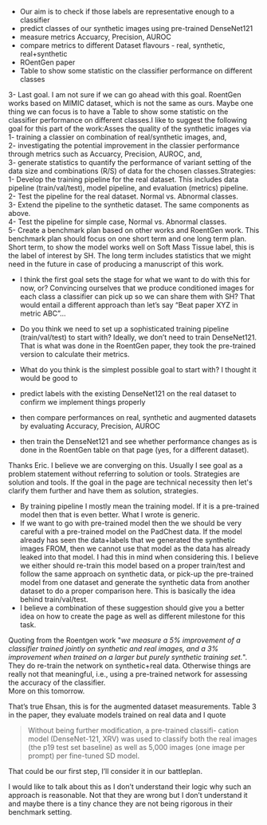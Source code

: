 - Our aim is to check if those labels are representative enough to a classifier
- predict classes of our synthetic images using pre-trained DenseNet121
- measure metrics Accuarcy, Precision, AUROC
- compare metrics to different Dataset flavours - real, synthetic, real+synthetic
- ROentGen paper 
- Table to show some statistic on the classifier performance on different classes

3- Last goal. I am not sure if we can go ahead with this goal. RoentGen works based on MIMIC dataset, which is not the same as ours. Maybe one thing we can focus is to have a Table to show some statistic on the classifier performance on different classes.I like to suggest the following goal for this part of the work:Asses the quality of the synthetic images via  
1- training a classier on combination of real/synthetic images, and,  
2- investigating the potential improvement in the classier performance through metrics such as Accuarcy, Precision, AUROC, and,  
3- generate statistics to quantify the performance of variant setting of the data size and combinations (R/S) of data for the chosen classes.Strategies:  
1- Develop the training pipeline for the real dataset. This includes data pipeline (train/val/test), model pipeline, and evaluation (metrics) pipeline.  
2- Test the pipeline for the real dataset. Normal vs. Abnormal classes.  
3- Extend the pipeline to the synthetic dataset. The same components as above.  
4- Test the pipeline for simple case, Normal vs. Abnormal classes.  
5- Create a benchmark plan based on other works and RoentGen work. This benchmark plan should focus on one short term and one long term plan. Short term, to show the model works well on Soft Mass Tissue label, this is the label of interest by SH. The long term includes statistics that we might need in the future in case of producing a manuscript of this work.



-   I think the first goal sets the stage for what we want to do with this for now, or? Convincing ourselves that we produce conditioned images for each class a classifier can pick up so we can share them with SH? That would entail a different approach than let’s say “Beat paper XYZ in metric ABC”…
-   Do you think we need to set up a sophisticated training pipeline (train/val/test) to start with? Ideally, we don’t need to train DenseNet121. That is what was done in the RoentGen paper, they took the pre-trained version to calculate their metrics.
-   What do you think is the simplest possible goal to start with? I thought it would be good to

-   predict labels with the existing DenseNet121 on the real dataset to confirm we implement things properly
-   then compare performances on real, synthetic and augmented datasets by evaluating Accuracy, Precision, AUROC
-   then train the DenseNet121 and see whether performance changes as is done in the RoentGen table on that page (yes, for a different dataset).

Thanks Eric. I believe we are converging on this. Usually I see goal as a problem statement without referring to solution or tools. Strategies are solution and tools. If the goal in the page are technical necessity then let's clarify them further and have them as solution, strategies.

-   By training pipeline I mostly mean the training model. If it is a pre-trained model then that is even better. What I wrote is generic.
-   If we want to go with pre-trained model then the we should be very careful with a pre-trained model on the PadChest data. If the model already has seen the data+labels that we generated the synthetic images FROM, then we cannot use that model as the data has already leaked into that model. I had this in mind when considering this. I believe we either should re-train this model based on a proper train/test and follow the same approach on synthetic data, or pick-up the pre-trained model from one dataset and generate the synthetic data from another dataset to do a proper comparison here. This is basically the idea behind train/val/test.
-   I believe a combination of these suggestion should give you a better idea on how to create the page as well as different milestone for this task.


Quoting from the Roentgen work "_we measure a 5% improvement of a classifier trained jointly on synthetic and real images, and a 3% improvement when trained on a larger but purely synthetic training set._". They do re-train the network on synthetic+real data. Otherwise things are really not that meaningful, i.e., using a pre-trained network for assessing the accuracy of the classifier.  
More on this tomorrow.

That’s true Ehsan, this is for the augmented dataset measurements. Table 3 in the paper, they evaluate models trained on real data and I quote

> Without being further modification, a pre-trained classifi- cation model (DenseNet-121, XRV) was used to classify both the real images (the p19 test set baseline) as well as 5,000 images (one image per prompt) per fine-tuned SD model.

That could be our first step, I’ll consider it in our battleplan. 

I would like to talk about this as I don’t understand their logic why such an approach is reasonable. Not that they are wrong but I don’t understand it and maybe there is a tiny chance they are not being rigorous in their benchmark setting.